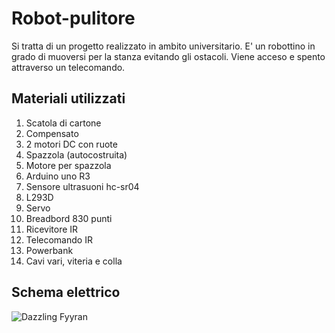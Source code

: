 # Robot-pulitore
Si tratta di un progetto realizzato in ambito universitario.
E' un robottino in grado di muoversi per la stanza evitando gli ostacoli. Viene acceso e spento attraverso un telecomando.

## Materiali utilizzati
1. Scatola di cartone
2. Compensato
3. 2 motori DC con ruote
4. Spazzola (autocostruita)
5. Motore per spazzola
6. Arduino uno R3
7. Sensore ultrasuoni hc-sr04
9. L293D
11. Servo
12. Breadbord 830 punti
13. Ricevitore IR
14. Telecomando IR
15. Powerbank
16. Cavi vari, viteria e colla

## Schema elettrico
![Dazzling Fyyran](https://github.com/gabrielebagnasco/Robot-pulitore/assets/47850441/a5727e6c-8162-492e-8f54-204814c35e03)
